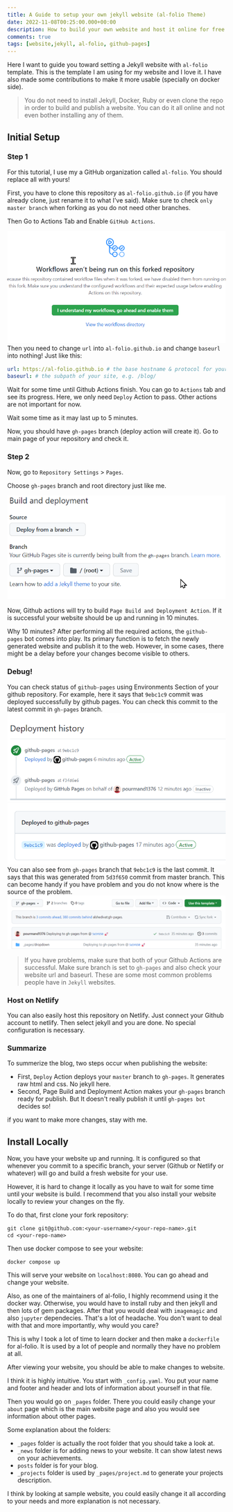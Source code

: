 ```yaml
---
title: A Guide to setup your own jekyll website (al-folio Theme)
date: 2022-11-08T00:25:00.000+00:00
description: How to build your own website and host it online for free
comments: true
tags: [website,jekyll, al-folio, github-pages]
---
```


Here I want to guide you toward setting a Jekyll website with `al-folio` template. This is the template I am using for my website and I love it. I have also made some contributions to make it more usable (specially on docker side).  

> You do not need to install Jekyll, Docker, Ruby or even clone the repo in order to build and publish a website. You can do it all online and not even bother installing any of them. 

## Initial Setup
### Step 1
For this tutorial, I use my a GitHub organization called `al-folio`. You should replace all with yours!

First, you have to clone this repository as `al-folio.github.io` (if you have already clone, just rename it to what I've said). Make sure to check `only master branch` when forking as you do not need other branches. 

Then Go to Actions Tab and Enable `GitHub Actions`.

![](enable_actions.png#center)
Then you need to change `url` into `al-folio.github.io` and change `baseurl` into nothing! Just like this:

```yaml
url: https://al-folio.github.io # the base hostname & protocol for your site
baseurl: # the subpath of your site, e.g. /blog/
```

Wait for some time until Github Actions finish. You can go to `Actions` tab and see its progress. Here, we only need `Deploy` Action to pass. Other actions are not important for now. 

Wait some time as it may last up to 5 minutes. 

Now, you should have `gh-pages` branch (deploy action will create it). Go to main page of your repository and check it.  

### Step 2
Now, go to `Repository Settings` > `Pages`.

Choose `gh-pages` branch and root directory just like me. 

![](gh-pages.png#center)

Now, Github actions will try to build `Page Build and Deployment Action`. If it is successful your website should be up and running in 10 minutes. 

Why 10 minutes?
After performing all the required actions, the `github-pages` bot comes into play. Its primary function is to fetch the newly generated website and publish it to the web. However, in some cases, there might be a delay before your changes become visible to others.

### Debug! 
You can check status of `github-pages` using Environments Section of your github repository. For example, here it says that `9ebc1c9` commit was deployed successfully by github pages. You can check this commit to the latest commit in `gh-pages` branch. 
![](ghpages-action.png)
![](deployment_status.png)
You can also see from `gh-pages` branch that `9ebc1c9` is the last commit. It says that this was generated from `5d3f650` commit from master branch. This can become handy if you have problem and you do not know where is the source of the problem. 
![](ghpages-branch-information.png)


> If you have problems, make sure that both of your Github Actions are successful. Make sure branch is set to `gh-pages` and also check your website url and baseurl. These are some most common problems people have in `Jekyll` websites. 

### Host on Netlify
You can also easily host this repository on Netlify. Just connect your Github account to netlify. Then select jekyll and you are done. No special configuration is necessary. 

### Summarize
To summerize the blog, two steps occur when publishing the website:

- First, `Deploy` Action deploys your `master` branch to `gh-pages`. It generates raw html and css. No jekyll here. 
- Second, Page Build and Deployment Action makes your `gh-pages` branch ready for publish. But It doesn't really publish it until `gh-pages bot` decides so! 

if you want to make more changes, stay with me. 

## Install Locally
Now, you have your website up and running. It is configured so that whenever you commit to a specific branch, your server (Github or Netlify or whatever) will go and build a fresh website for your use. 

However, it is hard to change it locally as you have to wait for some time until your website is build. I recommend that you also install your website locally to review your changes on the fly.

To do that, first clone your fork repository:
```
git clone git@github.com:<your-username>/<your-repo-name>.git
cd <your-repo-name>
```

Then use docker compose to see your website:
```
docker compose up
```

This will serve your website on `localhost:8080`. You can go ahead and change your website. 

Also, as one of the maintainers of al-folio, I highly recommend using it the docker way. Otherwise, you would have to install ruby and then jekyll and then lots of gem packages. After that you would deal with `imagemagic` and also `jupyter` dependecies. That's a lot of headache. You don't want to deal with that and more importantly, why would you care?

This is why I took a lot of time to learn docker and then make a `dockerfile` for al-folio. It is used by a lot of people and normally they have no problem at all. 

After viewing your website, you should be able to make changes to website. 

I think it is highly intuitive. You start with `_config.yaml`. You put your name and footer and header and lots of information about yourself in that file. 

Then you would go on `_pages` folder. There you could easily change your `about` page which is the main website page and also you would see information about other pages. 

Some explanation about the folders:
- `_pages` folder is actually the root folder that you should take a look at. 
- `_news` folder is for adding news to your website. It can show latest news on your achievements. 
- `posts` folder is for your blog. 
- `_projects` folder is used by `_pages/project.md` to generate your projects description.

I think by looking at sample website, you could easily change it all according to your needs and more explanation is not necessary. 